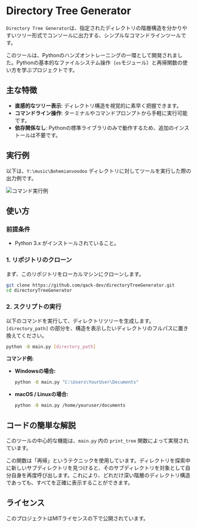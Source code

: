 # Directory Tree Generator

`Directory Tree Generator`は、指定されたディレクトリの階層構造を分かりやすいツリー形式でコンソールに出力する、シンプルなコマンドラインツールです。

このツールは、Pythonのハンズオントレーニングの一環として開発されました。Pythonの基本的なファイルシステム操作（`os`モジュール）と再帰関数の使い方を学ぶプロジェクトです。

## 主な特徴

-   **直感的なツリー表示**: ディレクトリ構造を視覚的に素早く把握できます。
-   **コマンドライン操作**: ターミナルやコマンドプロンプトから手軽に実行可能です。
-   **依存関係なし**: Pythonの標準ライブラリのみで動作するため、追加のインストールは不要です。

## 実行例

以下は、`Y:\music\Bohemianvoodoo` ディレクトリに対してツールを実行した際の出力例です。

![コマンド実行例](https://github.com/qack-dev/directoryTreeGenerator/execution_example.png)

## 使い方

### 前提条件

-   Python 3.x がインストールされていること。

### 1. リポジトリのクローン

まず、このリポジトリをローカルマシンにクローンします。

```bash
git clone https://github.com/qack-dev/directoryTreeGenerator.git
cd directoryTreeGenerator
```

### 2. スクリプトの実行

以下のコマンドを実行して、ディレクトリツリーを生成します。
`[directory_path]` の部分を、構造を表示したいディレクトリのフルパスに置き換えてください。

```bash
python -B main.py [directory_path]
```

**コマンド例:**

-   **Windowsの場合:**
    ```bash
    python -B main.py "C:\Users\YourUser\Documents"
    ```

-   **macOS / Linuxの場合:**
    ```bash
    python -B main.py /home/youruser/documents
    ```

## コードの簡単な解説

このツールの中心的な機能は、`main.py` 内の `print_tree` 関数によって実現されています。

この関数は「再帰」というテクニックを使用しています。ディレクトリを探索中に新しいサブディレクトリを見つけると、そのサブディレクトリを対象として自分自身を再度呼び出します。これにより、どれだけ深い階層のディレクトリ構造であっても、すべてを正確に表示することができます。

## ライセンス

このプロジェクトはMITライセンスの下で公開されています。
